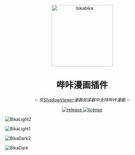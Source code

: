 <p align="center">
  <a href="https://github.com/kitUIN/ShadowViewer/tree/master/ShadowViewer.Plguin.Bika/README.md">
    <img src="https://files.catbox.moe/6as3qy.png" width="200" height="200" alt="bikabika">
  </a>
</p>
<div align="center">

# 哔咔漫画插件

_✨ 在[ShadowViewer](https://github.com/kitUIN/ShadowViewer/)漫画阅读器中支持哔咔漫画 ✨_  


</div>
<p align="center">
   <a href="https://github.com/kitUIN/ShadowViewer/releases">
    <img src="https://img.shields.io/github/v/release/kitUIN/ShadowViewer?color=blueviolet&include_prereleases" alt="release">
  </a>
  <a href="https://raw.githubusercontent.com/kitUIN/ShadowViewer/master/LICENSE">
    <img src="https://img.shields.io/github/license/kitUIN/ShadowViewer" alt="license">
  </a>
</p>

![BikaLight2](https://github.com/kitUIN/ShadowViewer.Plugin.Bika/assets/68675068/d0ce89bc-259b-47cc-b792-38914ee50aa4)

![BikaLight1](https://github.com/kitUIN/ShadowViewer.Plugin.Bika/assets/68675068/a3bdec4d-0e36-4a6b-9dbb-fd6f4ccd6dce)  

![BikaDark2](https://github.com/kitUIN/ShadowViewer.Plugin.Bika/assets/68675068/56a56da6-b25f-4204-bd07-e652e8606ce6)

![BikaDark](https://github.com/kitUIN/ShadowViewer.Plugin.Bika/assets/68675068/126c027b-62b1-4f5d-844c-c662b5ad3b82)
